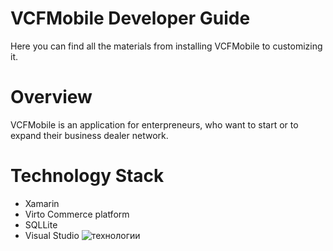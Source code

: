 # VCFMobile Developer Guide

Here you can find all the materials from 
installing VCFMobile to customizing it. 

# Overview

VCFMobile is an application for enterpreneurs, 
who want to start or to expand their business 
dealer network. 

# Technology Stack
- Xamarin
- Virto Commerce platform
- SQLLite
- Visual Studio
![технологии](https://pp.vk.me/c639419/v639419978/dbce/d2WWSb_A1J4.jpg)
